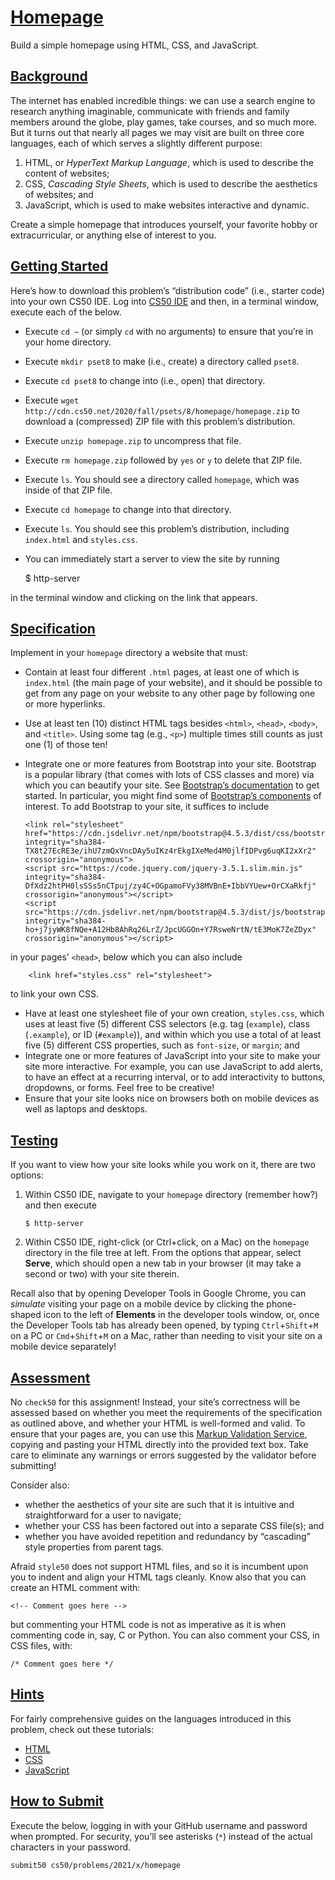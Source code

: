 [Homepage](#homepage)
=====================

Build a simple homepage using HTML, CSS, and JavaScript.

[Background](#background)
-------------------------

The internet has enabled incredible things: we can use a search engine to research anything imaginable, communicate with friends and family members around the globe, play games, take courses, and so much more. But it turns out that nearly all pages we may visit are built on three core languages, each of which serves a slightly different purpose:

1.  HTML, or _HyperText Markup Language_, which is used to describe the content of websites;
2.  CSS, _Cascading Style Sheets_, which is used to describe the aesthetics of websites; and
3.  JavaScript, which is used to make websites interactive and dynamic.

Create a simple homepage that introduces yourself, your favorite hobby or extracurricular, or anything else of interest to you.

[Getting Started](#getting-started)
-----------------------------------

Here’s how to download this problem’s “distribution code” (i.e., starter code) into your own CS50 IDE. Log into [CS50 IDE](https://ide.cs50.io/) and then, in a terminal window, execute each of the below.

*   Execute `cd ~` (or simply `cd` with no arguments) to ensure that you’re in your home directory.
*   Execute `mkdir pset8` to make (i.e., create) a directory called `pset8`.
*   Execute `cd pset8` to change into (i.e., open) that directory.
*   Execute `wget http://cdn.cs50.net/2020/fall/psets/8/homepage/homepage.zip` to download a (compressed) ZIP file with this problem’s distribution.
*   Execute `unzip homepage.zip` to uncompress that file.
*   Execute `rm homepage.zip` followed by `yes` or `y` to delete that ZIP file.
*   Execute `ls`. You should see a directory called `homepage`, which was inside of that ZIP file.
*   Execute `cd homepage` to change into that directory.
*   Execute `ls`. You should see this problem’s distribution, including `index.html` and `styles.css`.
*   You can immediately start a server to view the site by running

    $ http-server


in the terminal window and clicking on the link that appears.

[Specification](#specification)
-------------------------------

Implement in your `homepage` directory a website that must:

*   Contain at least four different `.html` pages, at least one of which is `index.html` (the main page of your website), and it should be possible to get from any page on your website to any other page by following one or more hyperlinks.
*   Use at least ten (10) distinct HTML tags besides `<html>`, `<head>`, `<body>`, and `<title>`. Using some tag (e.g., `<p>`) multiple times still counts as just one (1) of those ten!
*   Integrate one or more features from Bootstrap into your site. Bootstrap is a popular library (that comes with lots of CSS classes and more) via which you can beautify your site. See [Bootstrap’s documentation](https://getbootstrap.com/docs/4.5/) to get started. In particular, you might find some of [Bootstrap’s components](https://getbootstrap.com/docs/4.5/components/) of interest. To add Bootstrap to your site, it suffices to include

        <link rel="stylesheet" href="https://cdn.jsdelivr.net/npm/bootstrap@4.5.3/dist/css/bootstrap.min.css" integrity="sha384-TX8t27EcRE3e/ihU7zmQxVncDAy5uIKz4rEkgIXeMed4M0jlfIDPvg6uqKI2xXr2" crossorigin="anonymous">
        <script src="https://code.jquery.com/jquery-3.5.1.slim.min.js" integrity="sha384-DfXdz2htPH0lsSSs5nCTpuj/zy4C+OGpamoFVy38MVBnE+IbbVYUew+OrCXaRkfj" crossorigin="anonymous"></script>
        <script src="https://cdn.jsdelivr.net/npm/bootstrap@4.5.3/dist/js/bootstrap.bundle.min.js" integrity="sha384-ho+j7jyWK8fNQe+A12Hb8AhRq26LrZ/JpcUGGOn+Y7RsweNrtN/tE3MoK7ZeZDyx" crossorigin="anonymous"></script>


in your pages’ `<head>`, below which you can also include

        <link href="styles.css" rel="stylesheet">


to link your own CSS.

*   Have at least one stylesheet file of your own creation, `styles.css`, which uses at least five (5) different CSS selectors (e.g. tag (`example`), class (`.example`), or ID (`#example`)), and within which you use a total of at least five (5) different CSS properties, such as `font-size`, or `margin`; and
*   Integrate one or more features of JavaScript into your site to make your site more interactive. For example, you can use JavaScript to add alerts, to have an effect at a recurring interval, or to add interactivity to buttons, dropdowns, or forms. Feel free to be creative!
*   Ensure that your site looks nice on browsers both on mobile devices as well as laptops and desktops.

[Testing](#testing)
-------------------

If you want to view how your site looks while you work on it, there are two options:

1.  Within CS50 IDE, navigate to your `homepage` directory (remember how?) and then execute

        $ http-server


2.  Within CS50 IDE, right-click (or Ctrl+click, on a Mac) on the `homepage` directory in the file tree at left. From the options that appear, select **Serve**, which should open a new tab in your browser (it may take a second or two) with your site therein.


Recall also that by opening Developer Tools in Google Chrome, you can _simulate_ visiting your page on a mobile device by clicking the phone-shaped icon to the left of **Elements** in the developer tools window, or, once the Developer Tools tab has already been opened, by typing `Ctrl`+`Shift`+`M` on a PC or `Cmd`+`Shift`+`M` on a Mac, rather than needing to visit your site on a mobile device separately!

[Assessment](#assessment)
-------------------------

No `check50` for this assignment! Instead, your site’s correctness will be assessed based on whether you meet the requirements of the specification as outlined above, and whether your HTML is well-formed and valid. To ensure that your pages are, you can use this [Markup Validation Service](https://validator.w3.org/#validate_by_input), copying and pasting your HTML directly into the provided text box. Take care to eliminate any warnings or errors suggested by the validator before submitting!

Consider also:

*   whether the aesthetics of your site are such that it is intuitive and straightforward for a user to navigate;
*   whether your CSS has been factored out into a separate CSS file(s); and
*   whether you have avoided repetition and redundancy by “cascading” style properties from parent tags.

Afraid `style50` does not support HTML files, and so it is incumbent upon you to indent and align your HTML tags cleanly. Know also that you can create an HTML comment with:

    <!-- Comment goes here -->


but commenting your HTML code is not as imperative as it is when commenting code in, say, C or Python. You can also comment your CSS, in CSS files, with:

    /* Comment goes here */


[Hints](#hints)
---------------

For fairly comprehensive guides on the languages introduced in this problem, check out these tutorials:

*   [HTML](https://www.w3schools.com/html/)
*   [CSS](https://www.w3schools.com/css/)
*   [JavaScript](https://www.w3schools.com/js/)

[How to Submit](#how-to-submit)
-------------------------------

Execute the below, logging in with your GitHub username and password when prompted. For security, you’ll see asterisks (`*`) instead of the actual characters in your password.

    submit50 cs50/problems/2021/x/homepage
